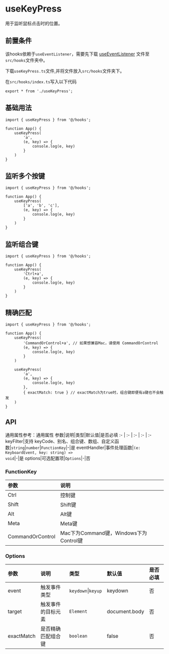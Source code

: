 # useKeyPress
用于监听鼠标点击时的位置。

## 前置条件
该hooks依赖于`useEventListener`，需要先下载 <a href='/ono-document/hooks/useEventListener'>useEventListener</a> 文件至`src/hooks`文件夹中。

下载`useKeyPress.ts`文件,并将文件放入`src/hooks`文件夹下。

在`src/hooks/index.ts`写入以下代码
```tsx
export * from './useKeyPress';
```

## 基础用法
```tsx
import { useKeyPress } from '@/hooks';

function App() {
    useKeyPress(
        'a',
        (e, key) => {
            console.log(e, key)
        }
    )
}
```

## 监听多个按键
```tsx
import { useKeyPress } from '@/hooks';

function App() {
    useKeyPress(
        ['a', 'b', 'c'],
        (e, key) => {
            console.log(e, key)
        }
    )
}
```

## 监听组合键
```tsx
import { useKeyPress } from '@/hooks';

function App() {
    useKeyPress(
        'Ctrl+a',
        (e, key) => {
            console.log(e, key)
        }
    )
}
```

## 精确匹配
```tsx
import { useKeyPress } from '@/hooks';

function App() {
    useKeyPress(
        'CommandOrControl+a', // 如果想兼容Mac，请使用 CommandOrControl
        (e, key) => {
            console.log(e, key)
        }
    )

    useKeyPress(
        'a',
        (e, key) => {
            console.log(e, key)
        },
        { exactMatch: true } // exactMatch为true时，组合键即便有a键也不会触发
    )
}
```

## API
通用属性参考：通用属性
参数|说明|类型|默认值|是否必填
:- | :- | :- | :- | :-
keyFilter|支持 keyCode、别名、组合键、数组、自定义函数|<code>string</code>\|<code>number</code>\|<code>FunctionKey</code>|-|是
eventHandler|事件处理函数|<code>(e: KeyboardEvent, key: string) => void</code>|-|是
options|可选配置项|<code>Options</code>|-|否

### FunctionKey
参数|说明
:- | :- 
Ctrl|控制键
Shift|Shift键
Alt|Alt键
Meta|Meta键
CommandOrControl|Mac下为Command键，Windows下为Control键


### Options
参数|说明|类型|默认值|是否必填
:- | :- | :- | :- | :-
event|触发事件类型|<code>keydown</code>\|<code>keyup</code>|keydown|否
target|触发事件的目标元素|<code>Element</code>|document.body|否
exactMatch|是否精确匹配组合键|<code>boolean</code>|false|否

